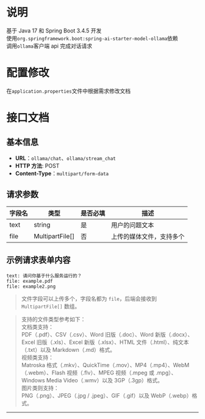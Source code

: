 # 说明
基于 Java 17 和 Spring Boot 3.4.5 开发  
使用`org.springframework.boot:spring-ai-starter-model-ollama`依赖  
调用`ollama`客户端 api 完成对话请求

# 配置修改
在`application.properties`文件中根据需求修改文档

# 接口文档
## 基本信息
- **URL**：`ollama/chat`、`ollama/stream_chat`
- **HTTP 方法**: POST
- **Content-Type**：`multipart/form-data`

## 请求参数

| 字段名  | 类型              | 是否必填 | 描述           |
| ---- | --------------- | ---- | ------------ |
| text | string          | 是    | 用户的问题文本      |
| file | MultipartFile[] | 否    | 上传的媒体文件，支持多个 |


## 示例请求表单内容
```
text: 请问你基于什么服务运行的？
file: example.pdf
file: example2.png
```

> 文件字段可以上传多个，字段名都为 `file`，后端会接收到 `MultipartFile[]` 数组。  

> 支持的文件类型参考如下：  
> 文档类支持：  
> PDF（.pdf）、CSV（.csv）、Word 旧版（.doc）、Word 新版（.docx）、Excel 旧版（.xls）、Excel 新版（.xlsx）、HTML 文件（.html）、纯文本（.txt）以及 Markdown（.md）格式。   
> 视频类支持：  
> Matroska 格式（.mkv）、QuickTime（.mov）、MP4（.mp4）、WebM（.webm）、Flash 视频（.flv）、MPEG 视频（.mpeg 或 .mpg）、Windows Media Video（.wmv）以及 3GP（.3gp）格式。   
> 图片类则支持：  
> PNG（.png）、JPEG（.jpg / .jpeg）、GIF（.gif）以及 WebP（.webp）格式。

---





